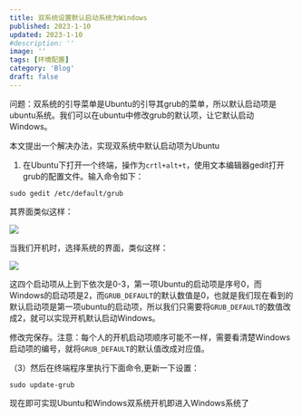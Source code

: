 ```yaml
---
title: 双系统设置默认启动系统为Windows 	
published: 2023-1-10 
updated: 2023-1-10
#description: ''
image: ''
tags: [环境配置]
category: 'Blog'
draft: false 
---
```


问题：双系统的引导菜单是Ubuntu的引导其grub的菜单，所以默认启动项是ubuntu系统。我们可以在ubuntu中修改grub的默认项，让它默认启动Windows。

本文提出一个解决办法，实现双系统中默认启动项为Ubuntu

1. 在Ubuntu下打开一个终端，操作为`crtl+alt+t`，使用文本编辑器gedit打开grub的配置文件。输入命令如下：
```
sudo gedit /etc/default/grub
```
其界面类似这样：

![](https://img-blog.csdnimg.cn/cf903d8a8ebe42dd920e63c06f2eb653.jpeg)

当我们开机时，选择系统的界面，类似这样：

![](https://img-blog.csdnimg.cn/d9c1687f4826483b8489f5833e4a615d.jpeg)

这四个启动项从上到下依次是0-3，第一项Ubuntu的启动项是序号0，而Windows的启动项是2，而`GRUB_DEFAULT`的默认数值是0，也就是我们现在看到的默认启动项是第一项ubuntu的启动项，所以我们只需要将`GRUB_DEFAULT`的数值改成2，就可以实现开机默认启动Windows。

修改完保存。注意：每个人的开机启动项顺序可能不一样，需要看清楚Windows启动项的编号，就将`GRUB_DEFAULT`的默认值改成对应值。

（3）然后在终端程序里执行下面命令,更新一下设置：

    sudo update-grub

现在即可实现Ubuntu和Windows双系统开机即进入Windows系统了